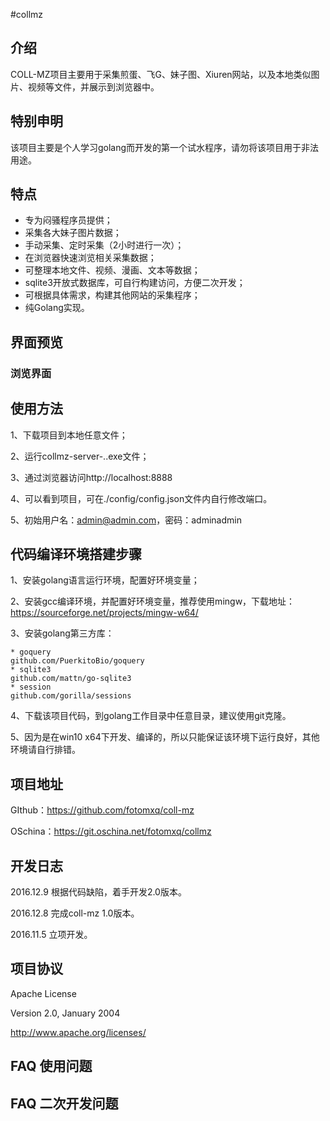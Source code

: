 #collmz

## 介绍
COLL-MZ项目主要用于采集煎蛋、飞G、妹子图、Xiuren网站，以及本地类似图片、视频等文件，并展示到浏览器中。

## 特别申明
该项目主要是个人学习golang而开发的第一个试水程序，请勿将该项目用于非法用途。

## 特点
* 专为闷骚程序员提供；
* 采集各大妹子图片数据；
* 手动采集、定时采集（2小时进行一次）；
* 在浏览器快速浏览相关采集数据；
* 可整理本地文件、视频、漫画、文本等数据；
* sqlite3开放式数据库，可自行构建访问，方便二次开发；
* 可根据具体需求，构建其他网站的采集程序；
* 纯Golang实现。

## 界面预览
### 浏览界面

## 使用方法
1、下载项目到本地任意文件；

2、运行collmz-server-..exe文件；

3、通过浏览器访问http://localhost:8888

4、可以看到项目，可在./config/config.json文件内自行修改端口。

5、初始用户名：admin@admin.com，密码：adminadmin

## 代码编译环境搭建步骤
1、安装golang语言运行环境，配置好环境变量；

2、安装gcc编译环境，并配置好环境变量，推荐使用mingw，下载地址：https://sourceforge.net/projects/mingw-w64/

3、安装golang第三方库：

    * goquery
    github.com/PuerkitoBio/goquery
    * sqlite3
    github.com/mattn/go-sqlite3
    * session
    github.com/gorilla/sessions

4、下载该项目代码，到golang工作目录中任意目录，建议使用git克隆。

5、因为是在win10 x64下开发、编译的，所以只能保证该环境下运行良好，其他环境请自行排错。

## 项目地址
GIthub：https://github.com/fotomxq/coll-mz

OSchina：https://git.oschina.net/fotomxq/collmz

## 开发日志

2016.12.9 根据代码缺陷，着手开发2.0版本。

2016.12.8 完成coll-mz 1.0版本。

2016.11.5 立项开发。

## 项目协议
Apache License

Version 2.0, January 2004

http://www.apache.org/licenses/

## FAQ 使用问题

## FAQ 二次开发问题
